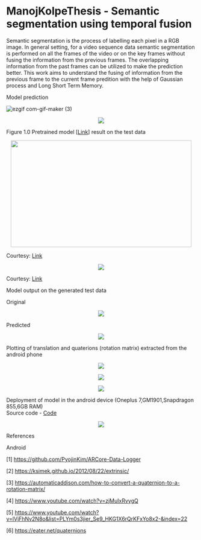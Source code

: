 # ManojKolpeThesis - Semantic segmentation using temporal fusion 

Semantic segmentation is the process of labelling each pixel in a RGB image. In general setting, for a video sequence data semantic segmentation is performed on all the frames of the video or on the key frames without fusing the information from the previous frames. The overlapping information from the past frames can be utilized to make the prediction better. This work aims to understand the fusing of information from the previous frame to the current frame predition with the help of Gaussian process and Long Short Term Memory.

Model prediction

![ezgif com-gif-maker (3)](https://user-images.githubusercontent.com/15636057/205967284-ebfc3b7b-f2f8-46d9-9c41-0a8cb4f08375.gif)

<p align="center">
  <img  src="literature/test_depth.gif">
</p>

Figure 1.0 Pretrained model  [[Link](https://aaltoml.github.io/GP-MVS/)] result on the test data

<p align="center">
  <img width="480" height="283" src="literature/Glossary/Pictures/depth_estimation.gif">
</p>

Courtesy: [Link](https://www.google.com/url?sa=i&url=https%3A%2F%2Fwww.mdpi.com%2F1424-8220%2F21%2F1%2F54&psig=AOvVaw1Z_IIELQkBeOsCJuiD2j8k&ust=1643441741590000&source=images&cd=vfe&ved=0CAwQjhxqFwoTCODUq_Wt0_UCFQAAAAAdAAAAABAO)

<p align="center">
  <img  src="literature/Glossary/Pictures/depth.png">
</p>


Courtesy: [Link](https://www.google.com/url?sa=i&url=https%3A%2F%2Ftowardsdatascience.com%2Fself-supervised-depth-estimation-breaking-down-the-ideas-f212e4f05ffa&psig=AOvVaw3va8tQsBacFhanuNSUk6Dk&ust=1643439567895000&source=images&cd=vfe&ved=0CAwQjhxqFwoTCPC8ueql0_UCFQAAAAAdAAAAABA2)

Model output on the generated test data

Original 

<p align="center">
  <img  src="literature/seq-03_formated_manoj_original.gif">
</p>

Predicted
<p align="center">
  <img  src="literature/seq-03_formated_manoj_predicted.gif">
</p>

Plotting of translation and quaterions (rotation matrix) extracted from the android phone

<p align="center">
  <img  src="literature/images/image1.png">
</p>
<p align="center">
  <img  src="literature/images/image2.png">
</p>
<p align="center">
  <img  src="literature/images/image3.png">
</p>

Deployment of model in the android device (Oneplus 7,GM1901,Snapdragon 855,6GB RAM)  
Source code - [Code](src/GPMVS_deployment_on_android/V2.0)

<p align="center">
  <img  src="literature/android_deployment.gif">
</p>

References

Android

[1] https://github.com/PyojinKim/ARCore-Data-Logger

[2] https://ksimek.github.io/2012/08/22/extrinsic/

[3] https://automaticaddison.com/how-to-convert-a-quaternion-to-a-rotation-matrix/

[4] https://www.youtube.com/watch?v=zjMuIxRvygQ

[5] https://www.youtube.com/watch?v=lVjFhNv2N8o&list=PLYm0s3jier_Se9_HKG1X6rQrKFxYo8x2-&index=22

[6] https://eater.net/quaternions

